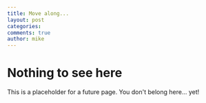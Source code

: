 ```yaml
---
title: Move along...
layout: post
categories:
comments: true
author: mike
---
```


# Nothing to see here

This is a placeholder for a future page. You don't belong here... yet!

